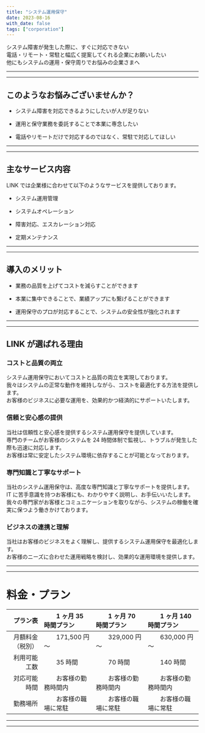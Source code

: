 ```yaml
---
title: "システム運用保守"
date: 2023-08-16
with_date: false
tags: ["corporation"]
---
```


システム障害が発生した際に、すぐに対応できない  
電話・リモート・常駐と幅広く提案してくれる企業にお願いしたい  
他にもシステムの運用・保守周りでお悩みの企業さまへ

<!--more-->

---

---

## このようなお悩みございませんか？

- システム障害を対応できるようにしたいが人が足りない

- 運用と保守業務を委託することで本業に専念したい

- 電話やリモートだけで対応するのではなく、常駐で対応してほしい

---

---

## 主なサービス内容

LINK では企業様に合わせて以下のようなサービスを提供しております。

- システム運用管理

- システムオペレーション

- 障害対応、エスカレーション対応

- 定期メンテナンス

---

---

## 導入のメリット

- 業務の品質を上げてコストを減らすことができます

- 本業に集中できることで、業績アップにも繋げることができます

- 運用保守のプロが対応することで、システムの安全性が強化されます

---

---

## LINK が選ばれる理由

### コストと品質の両立

システム運用保守においてコストと品質の両立を実現しております。  
我々はシステムの正常な動作を維持しながら、コストを最適化する方法を提供します。  
お客様のビジネスに必要な運用を、効果的かつ経済的にサポートいたします。

### 信頼と安心感の提供

当社は信頼性と安心感を提供するシステム運用保守を提供しています。  
専門のチームがお客様のシステムを 24 時間体制で監視し、トラブルが発生した際も迅速に対応します。  
お客様は常に安定したシステム環境に依存することが可能となっております。

### 専門知識と丁寧なサポート

当社のシステム運用保守は、高度な専門知識と丁寧なサポートを提供します。  
IT に苦手意識を持つお客様にも、わかりやすく説明し、お手伝いいたします。  
我々の専門家がお客様とコミュニケーションを取りながら、システムの稼働を確実に保つよう働きかけております。

### ビジネスの連携と理解

当社はお客様のビジネスをよく理解し、提供するシステム運用保守を最適化します。  
お客様のニーズに合わせた運用戦略を検討し、効果的な運用環境を提供します。

---

---

<!-- ## 事例

### 【Case1：障害発生時、今まで以上の迅速な対応ができるように】

小売関係の企業様

障害発生時は社内にいる担当者が対応するも、
解決できないことも多々ある。時間もかかり業務に支障が出ることに。

Before：導入前のお悩み
委託をお願いしていた作業員の到着を待つことが多かった。
障害が発生しても、リモート等で迅速に対応しながら現場にも来てほしい。

After：導入後の成果
迅速に対応したことで、システム全体の復旧が格段に速くなった。

### 【Case.02：属人化の解消に繋げることに成功】

サービス関係の企業様

特定の担当者に業務が偏っていた。
システムのサービスレベル目標を満たせない状況が続いていた。

Before：導入前のお悩み
休日や夜間に届くアラートに対応しなければいけなかった。
大きく負担がかかっており、しばしば休むことも目立っていた。

After：導入後の成果
担当者以外にも対応できる人が増えたことで、アラートの解消も早くなった。
属人化を解消したことで体力面・精神面が大きく改善された。

---

## お客様の声

### 企業 A（製造業）

当社のシステム運用保守をお願いしてから、システムのトラブルが激減しました。
専門家のチームが常に見守ってくれるので、安心してビジネスに集中できます。
信頼性の高いサービスを提供いただき、感謝しています。

### 企業 B（小売業）

当社は IT に詳しくないため、システム運用に不安を感じていました。
しかし、当社のニーズに合わせた説明とサポートをしていただき、安心して業務を行えるようになりました。
プロのチームのおかげで、システム運用の専門知識が不要なことを実感しています。

### 企業 C（サービス業）

当社はコスト削減を求めていましたが、システムの品質を損ねることは避けたいと考えていました。
当社の要望を理解し、コストと品質のバランスを取った運用プランを提案していただきました。
コスト削減と安定性を実現したい企業にとって、最適な選択肢と言えます。

### 企業 D（教育機関）

システム運用保守のおかげで、教育機関内のシステム管理が効率的になりました。
トラブルが発生しても、迅速な対応で問題を解決していただけるので、生徒や教職員への影響を最小限に抑えることができます。
安心して教育活動に専念できる環境を提供していただき、感謝しています。

---

--- -->

# 料金・プラン

|         プラン表 | &emsp;&emsp;1 ヶ月 35 時間プラン | &emsp;&emsp;1 ヶ月 70 時間プラン | &emsp;&emsp;1 ヶ月 140 時間プラン |
| ---------------: | :------------------------------- | :------------------------------- | :-------------------------------- |
| 月額料金（税別） | &emsp;&emsp;171,500 円～         | &emsp;&emsp;329,000 円～         | &emsp;&emsp;630,000 円～          |
|     利用可能工数 | &emsp;&emsp;35 時間              | &emsp;&emsp;70 時間              | &emsp;&emsp;140 時間              |
|     対応可能時間 | &emsp;&emsp;お客様の勤務時間内   | &emsp;&emsp;お客様の勤務時間内   | &emsp;&emsp;お客様の勤務時間内    |
|         勤務場所 | &emsp;&emsp;お客様の職場に常駐   | &emsp;&emsp;お客様の職場に常駐   | &emsp;&emsp;お客様の職場に常駐    |

---

---
